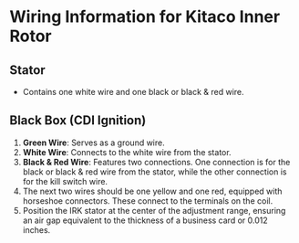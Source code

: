 # Wiring Information for Kitaco Inner Rotor

## Stator

- Contains one white wire and one black or black & red wire.

## Black Box (CDI Ignition)

1. **Green Wire**: Serves as a ground wire.
2. **White Wire**: Connects to the white wire from the stator.
3. **Black & Red Wire**: Features two connections. One connection is for the black or black & red wire from the stator, while the other connection is for the kill switch wire.
4. The next two wires should be one yellow and one red, equipped with horseshoe connectors. These connect to the terminals on the coil.
5. Position the IRK stator at the center of the adjustment range, ensuring an air gap equivalent to the thickness of a business card or 0.012 inches.

